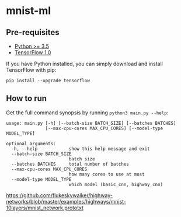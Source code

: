 mnist-ml
========

Pre-requisites
--------------

- [Python >= 3.5](https://www.python.org/downloads/release/python-352/)
- [TensorFlow 1.0](https://www.tensorflow.org/install/)

If you have Python installed, you can simply download and install TensorFlow
with pip:

`pip install --upgrade tensorflow`

How to run
----------

Get the full command synopsis by running `python3 main.py --help`:

```
usage: main.py [-h] [--batch-size BATCH_SIZE] [--batches BATCHES]
               [--max-cpu-cores MAX_CPU_CORES] [--model-type MODEL_TYPE]

optional arguments:
  -h, --help            show this help message and exit
  --batch-size BATCH_SIZE
                        batch size
  --batches BATCHES     total number of batches
  --max-cpu-cores MAX_CPU_CORES
                        how many cores to use at most
  --model-type MODEL_TYPE
                        which model (basic_cnn, highway_cnn)
```


<https://github.com/flukeskywalker/highway-networks/blob/master/examples/highways/mnist-10layers/mnist_network.prototxt>
